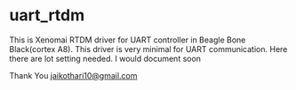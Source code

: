 # uart_rtdm
This is Xenomai RTDM driver for UART controller in Beagle Bone Black(cortex A8). This driver is very minimal for UART communication. 
Here there are lot setting needed. I would document soon

Thank You
jaikothari10@gmail.com
